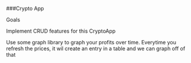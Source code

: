 ###Crypto App

Goals

Implement CRUD features for this CryptoApp

Use some graph library to graph your profits over time. Everytime you refresh the prices, it wil create an entry in a table and we can graph off of that